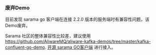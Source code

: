 ### 废弃Demo

目前发现 sarama go 客户端在连接 2.2.0 版本的服务端时有兼容性问题，该Demo废弃。

Sarama 社区的整体兼容性比较差，建议使用 https://github.com/AliwareMQ/aliware-kafka-demos/tree/master/kafka-confluent-go-demo.
[开源 sarama GO客户端](https://github.com/Shopify/sarama) 进行接入。


